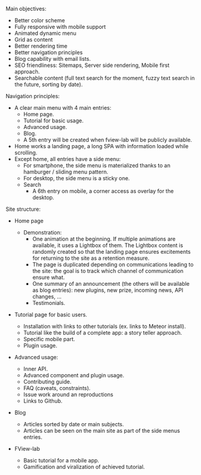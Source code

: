 Main objectives:
* Better color scheme
* Fully responsive with mobile support
* Animated dynamic menu
* Grid as content
* Better rendering time
* Better navigation principles
* Blog capability with email lists.
* SEO friendliness: Sitemaps, Server side rendering, Mobile first approach.
* Searchable content (full text search for the moment, fuzzy text search in the future, sorting by date).

Navigation principles:
* A clear main menu with 4 main entries:
  * Home page.
  * Tutorial for basic usage.
  * Advanced usage.
  * Blog.
  * A 5th entry will be created when fview-lab will be publicly available.
* Home works a landing page, a long SPA with information loaded while scrolling.
* Except home, all entries have a side menu:
  * For smartphone, the side menu is materialized thanks to an hamburger / sliding menu pattern.
  * For desktop, the side menu is a sticky one.
  * Search
    * A 6th entry on mobile, a corner access as overlay for the desktop.

Site structure:
* Home page
  * Demonstration:
    * One animation at the beginning. If multiple animations are available, it uses a Lightbox of them. The Lightbox content is randomly created so that the landing page ensures excitements for returning to the site as a retention measure.
    * The page is duplicated depending on communications leading to the site: the goal is to track which channel of communication ensure what.
    * One summary of an announcement (the others will be available as blog entries): new plugins, new prize, incoming news, API changes, ...
    * Testimonials.

* Tutorial page for basic users.
  * Installation with links to other tutorials (ex. links to Meteor install).
  * Tutorial like the build of a complete app: a story teller approach.
  * Specific mobile part.
  * Plugin usage.

* Advanced usage:
  * Inner API.
  * Advanced component and plugin usage.
  * Contributing guide.
  * FAQ (caveats, constraints).
  * Issue work around an reproductions
  * Links to Github.

* Blog
  * Articles sorted by date or main subjects.
  * Articles can be seen on the main site as part of the side menus entries.

* FView-lab
  * Basic tutorial for a mobile app.
  * Gamification and viralization of achieved tutorial.
